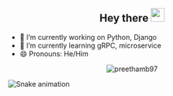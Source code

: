 
<h2 align="center">
  Hey there <img src="https://media.giphy.com/media/hvRJCLFzcasrR4ia7z/giphy.gif" width="28">
   <!-- I'm <a href="">Tony Robin</a>!  -->
</h2>



- 🔭 I’m currently working on Python, Django
- 🌱 I’m currently learning gRPC, microservice 
- 😄 Pronouns: He/Him


<p align="center"> <img src="https://github-readme-stats.vercel.app/api?username=preethamb97&show_icons=true&theme=gotham" alt="preethamb97" />

![Snake animation](https://github.com/msn-bagheri/msn-bagheri/blob/output/github-contribution-grid-snake.svg)
